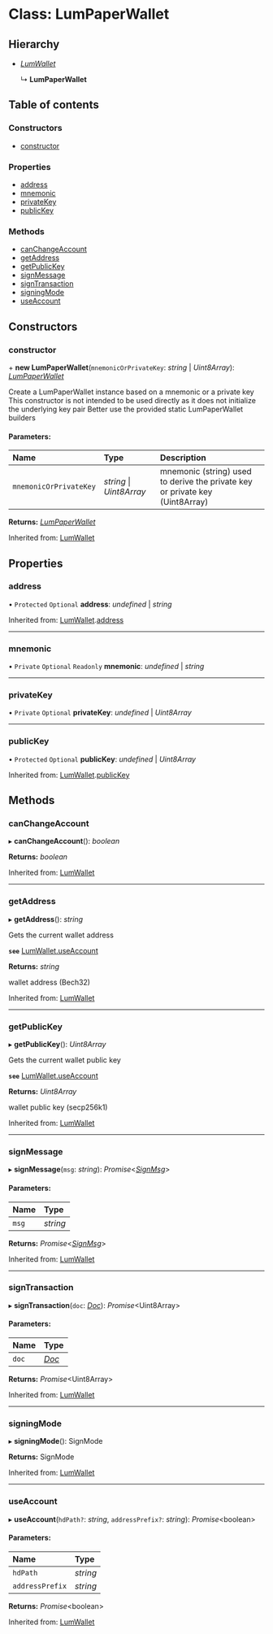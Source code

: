 # Class: LumPaperWallet

## Hierarchy

* [*LumWallet*](lumwallet.md)

  ↳ **LumPaperWallet**

## Table of contents

### Constructors

- [constructor](lumpaperwallet.md#constructor)

### Properties

- [address](lumpaperwallet.md#address)
- [mnemonic](lumpaperwallet.md#mnemonic)
- [privateKey](lumpaperwallet.md#privatekey)
- [publicKey](lumpaperwallet.md#publickey)

### Methods

- [canChangeAccount](lumpaperwallet.md#canchangeaccount)
- [getAddress](lumpaperwallet.md#getaddress)
- [getPublicKey](lumpaperwallet.md#getpublickey)
- [signMessage](lumpaperwallet.md#signmessage)
- [signTransaction](lumpaperwallet.md#signtransaction)
- [signingMode](lumpaperwallet.md#signingmode)
- [useAccount](lumpaperwallet.md#useaccount)

## Constructors

### constructor

\+ **new LumPaperWallet**(`mnemonicOrPrivateKey`: *string* \| *Uint8Array*): [*LumPaperWallet*](lumpaperwallet.md)

Create a LumPaperWallet instance based on a mnemonic or a private key
This constructor is not intended to be used directly as it does not initialize the underlying key pair
Better use the provided static LumPaperWallet builders

#### Parameters:

Name | Type | Description |
:------ | :------ | :------ |
`mnemonicOrPrivateKey` | *string* \| *Uint8Array* | mnemonic (string) used to derive the private key or private key (Uint8Array)    |

**Returns:** [*LumPaperWallet*](lumpaperwallet.md)

Inherited from: [LumWallet](lumwallet.md)

## Properties

### address

• `Protected` `Optional` **address**: *undefined* \| *string*

Inherited from: [LumWallet](lumwallet.md).[address](lumwallet.md#address)

___

### mnemonic

• `Private` `Optional` `Readonly` **mnemonic**: *undefined* \| *string*

___

### privateKey

• `Private` `Optional` **privateKey**: *undefined* \| *Uint8Array*

___

### publicKey

• `Protected` `Optional` **publicKey**: *undefined* \| *Uint8Array*

Inherited from: [LumWallet](lumwallet.md).[publicKey](lumwallet.md#publickey)

## Methods

### canChangeAccount

▸ **canChangeAccount**(): *boolean*

**Returns:** *boolean*

Inherited from: [LumWallet](lumwallet.md)

___

### getAddress

▸ **getAddress**(): *string*

Gets the current wallet address

**`see`** [LumWallet.useAccount](lumwallet.md#useaccount)

**Returns:** *string*

wallet address (Bech32)

Inherited from: [LumWallet](lumwallet.md)

___

### getPublicKey

▸ **getPublicKey**(): *Uint8Array*

Gets the current wallet public key

**`see`** [LumWallet.useAccount](lumwallet.md#useaccount)

**Returns:** *Uint8Array*

wallet public key (secp256k1)

Inherited from: [LumWallet](lumwallet.md)

___

### signMessage

▸ **signMessage**(`msg`: *string*): *Promise*<[*SignMsg*](../interfaces/lumtypes.signmsg.md)\>

#### Parameters:

Name | Type |
:------ | :------ |
`msg` | *string* |

**Returns:** *Promise*<[*SignMsg*](../interfaces/lumtypes.signmsg.md)\>

Inherited from: [LumWallet](lumwallet.md)

___

### signTransaction

▸ **signTransaction**(`doc`: [*Doc*](../interfaces/lumtypes.doc.md)): *Promise*<Uint8Array\>

#### Parameters:

Name | Type |
:------ | :------ |
`doc` | [*Doc*](../interfaces/lumtypes.doc.md) |

**Returns:** *Promise*<Uint8Array\>

Inherited from: [LumWallet](lumwallet.md)

___

### signingMode

▸ **signingMode**(): SignMode

**Returns:** SignMode

Inherited from: [LumWallet](lumwallet.md)

___

### useAccount

▸ **useAccount**(`hdPath?`: *string*, `addressPrefix?`: *string*): *Promise*<boolean\>

#### Parameters:

Name | Type |
:------ | :------ |
`hdPath` | *string* |
`addressPrefix` | *string* |

**Returns:** *Promise*<boolean\>

Inherited from: [LumWallet](lumwallet.md)
